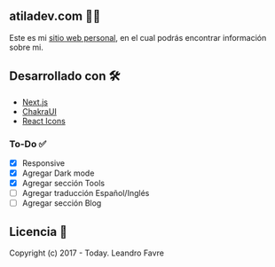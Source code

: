 ## atiladev.com 🧑‍💻

Este es mi [sitio web personal](https://www.atiladev.com/), en el cual podrás encontrar información sobre mi.

## Desarrollado con 🛠️

- [Next.js](https://nextjs.org/)
- [ChakraUI](https://chakra-ui.com/)
- [React Icons](https://react-icons.github.io/react-icons)

### To-Do ✅

- [x] Responsive
- [x] Agregar Dark mode
- [x] Agregar sección Tools
- [ ] Agregar traducción Español/Inglés
- [ ] Agregar sección Blog

## Licencia 📄

Copyright (c) 2017 - Today. Leandro Favre
